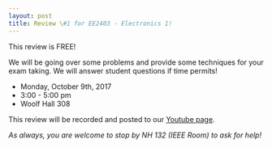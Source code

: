 ```yaml
---
layout: post
title: Review \#1 for EE2403 - Electronics 1!
---
```

This review is FREE! 

We will be going over some problems and provide some techniques for your exam taking. We will answer student questions if time permits!

- Monday, October 9th, 2017
- 3:00 - 5:00 pm
- Woolf Hall 308

This review will be recorded and posted to our [Youtube page](https://www.youtube.com/channel/UCV0OmOABl9S8e4QHvtNHLow).

*As always, you are welcome to stop by NH 132 (IEEE Room) to ask for help!*
